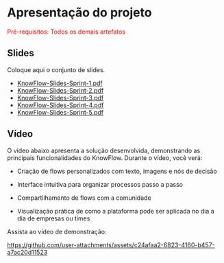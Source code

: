 # Apresentação do projeto

<span style="color:red">Pré-requisitos: Todos os demais artefatos</span>


## Slides

Coloque aqui o conjunto de slides.

- [KnowFlow-Slides-Sprint-1.pdf](https://github.com/user-attachments/files/19697941/KnowFlow-Slides-Sprint-1.pdf)
- [KnowFlow-Slides-Sprint-2.pdf](https://github.com/user-attachments/files/19697941/KnowFlow-Slides-Sprint-2.pdf)
- [KnowFlow-Slides-Sprint-3.pdf](https://github.com/user-attachments/files/20114180/KnowFlow-Slides-Sprint-3.pdf)
- [KnowFlow-Slides-Sprint-4.pdf](https://github.com/user-attachments/files/20620477/KnowFlow-Slides-Sprint-4.pdf)
- [KnowFlow-Slides-Sprint-5.pdf](SLIDES-SPRINT-5)




## Vídeo

O vídeo abaixo apresenta a solução desenvolvida, demonstrando as principais funcionalidades do KnowFlow.
Durante o vídeo, você verá:

- Criação de flows personalizados com texto, imagens e nós de decisão

- Interface intuitiva para organizar processos passo a passo

- Compartilhamento de flows com a comunidade

- Visualização prática de como a plataforma pode ser aplicada no dia a dia de empresas ou times



 Assista ao vídeo de demonstração:
 



https://github.com/user-attachments/assets/c24afaa2-6823-4160-b457-a7ac20d11523



